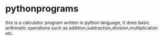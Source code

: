 # pythonprograms

this is a calculator program written in python language, it does basic arithmatic operations such as addition,subtraction,division,multiplication etc.
